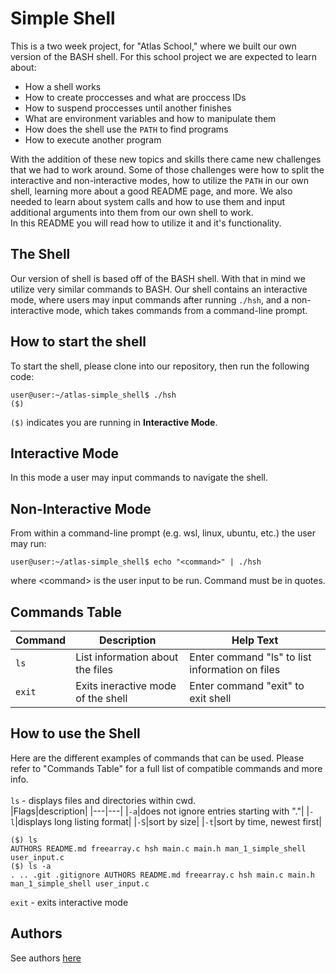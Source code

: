 # Simple Shell

This is a two week project, for "Atlas School," where we built our own version of the BASH shell. For this school project we are expected to learn about:

- How a shell works
- How to create proccesses and what are proccess IDs
- How to suspend proccesses until another finishes
- What are environment variables and how to manipulate them
- How does the shell use the `PATH` to find programs
- How to execute another program

With the addition of these new topics and skills there came new challenges that we had to work around.  Some of those challenges were how to split the interactive and non-interactive modes, how to utilize the `PATH` in our own shell, learning more about a good README page, and more.  We also needed to learn about system calls and how to use them and input additional arguments into them from our own shell to work.
<br>In this README you will read how to utilize it and it's functionality.

## The Shell

Our version of shell is based off of the BASH shell.  With that in mind we utilize very similar commands to BASH.  Our shell contains an interactive mode, where users may input commands after running `./hsh`, and a non-interactive mode, which takes commands from a command-line prompt.

## How to start the shell

To start the shell, please clone into our repository, then run the following code:
```
user@user:~/atlas-simple_shell$ ./hsh  
($)
```
`($)` indicates you are running in **Interactive Mode**.

## Interactive Mode

In this mode a user may input commands to navigate the shell.

## Non-Interactive Mode

From within a command-line prompt (e.g. wsl, linux, ubuntu, etc.) the user may run:
```
user@user:~/atlas-simple_shell$ echo "<command>" | ./hsh
```
where \<command> is the user input to be run. Command must be in quotes.

## Commands Table

| Command | Description | Help Text |
| ------- | ----------- | --------- |
| `ls` | List information about the files | Enter command "ls" to list information on files |
| `exit` | Exits ineractive mode of the shell | Enter command "exit" to exit shell |

## How to use the Shell

Here are the different examples of commands that can be used.  Please refer to "Commands Table" for a full list of compatible commands and more info.<br><br>
`ls` - displays files and directories within cwd.<br>
|Flags|description|
|---|---|
|`-a`|does not ignore entries starting with "."|
|`-l`|displays long listing format|
|`-S`|sort by size|
|`-t`|sort by time, newest first|
```
($) ls
AUTHORS README.md freearray.c hsh main.c main.h man_1_simple_shell user_input.c
($) ls -a
. .. .git .gitignore AUTHORS README.md freearray.c hsh main.c main.h man_1_simple_shell user_input.c
```
`exit` - exits interactive mode

## Authors
See authors [here](~/atlas-simple_shell/AUTHORS)